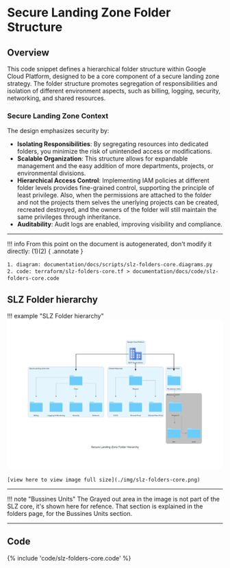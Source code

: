 # Secure Landing Zone Folder Structure

## Overview

This code snippet defines a hierarchical folder structure within Google Cloud Platform, designed to be a core component of a secure landing zone strategy. The folder structure promotes segregation of responsibilities and isolation of different environment aspects, such as billing, logging, security, networking, and shared resources.


### Secure Landing Zone Context

The design emphasizes security by:

- **Isolating Responsibilities**: By segregating resources into dedicated folders, you minimize the risk of unintended access or modifications.
- **Scalable Organization**: This structure allows for expandable management and the easy addition of more departments, projects, or environmental divisions.
- **Hierarchical Access Control**: Implementing IAM policies at different folder levels provides fine-grained control, supporting the principle of least privilege. Also, when the permissions are attached to the folder and not the projects them selves the unerlying projects can be created, recreated destroyed, and the owners of the folder will still maintain the same privileges through inheritance.
- **Auditability**: Audit logs are enabled, improving visibility and compliance.

---
!!! info
    From this point on the document is autogenerated, don't modify it directly: (1)(2)
    { .annotate }
    
    1. diagram: documentation/docs/scripts/slz-folders-core.diagrams.py
    2. code: terraform/slz-folders-core.tf > documentation/docs/code/slz-folders-core.code
    
## SLZ Folder hierarchy

!!! example "SLZ Folder hierarchy"
    ![slz](./img/slz-folders-core.png)

    [view here to view image full size](./img/slz-folders-core.png)
---
!!! note "Bussines Units"
    The Grayed out area in the image is not part of the SLZ core, it's shown here for refence. That section is explained in the folders page, for the Bussines Units section.

---
## Code

{% include 'code/slz-folders-core.code' %}
